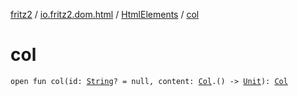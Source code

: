 [fritz2](../../index.md) / [io.fritz2.dom.html](../index.md) / [HtmlElements](index.md) / [col](./col.md)

# col

`open fun col(id: `[`String`](https://kotlinlang.org/api/latest/jvm/stdlib/kotlin/-string/index.html)`? = null, content: `[`Col`](../-col/index.md)`.() -> `[`Unit`](https://kotlinlang.org/api/latest/jvm/stdlib/kotlin/-unit/index.html)`): `[`Col`](../-col/index.md)